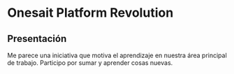 # Onesait Platform Revolution

## Presentación

Me parece una iniciativa que motiva el aprendizaje en nuestra área principal de trabajo.
Participo por sumar y aprender cosas nuevas.

